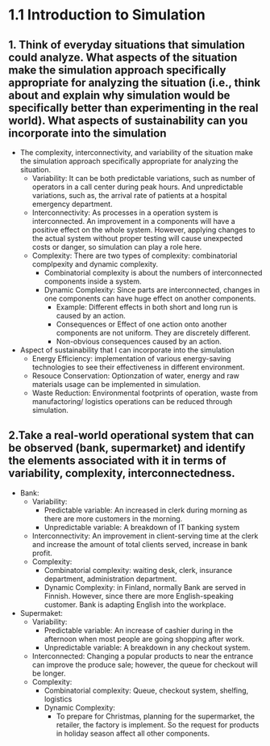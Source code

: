 # 1.1 Introduction to Simulation 
## 1. Think of everyday situations that simulation could analyze. What aspects of the situation make the simulation approach specifically appropriate for analyzing the situation (i.e., think about and explain why simulation would be specifically better than experimenting in the real world). What aspects of sustainability can you incorporate into the simulation
- The complexity, interconnectivity, and variability of the situation make the simulation approach specifically appropriate for analyzing the situation.
    - Variability: It can be both predictable variations, such as number of operators in a call center during peak hours. And unpredictable variations, such as, the arrival rate of patients at a hospital emergency department.
    - Interconnectivity: As processes in a operation system is interconnected. An improvement in a components will have a positive effect on the whole system. However, applying changes to the actual system without proper testing will cause unexpected costs or danger, so simulation can play a role here.
    - Complexity: There are two types of complexity: combinatorial complpexity and dynamic complexity.
      - Combinatorial complexity is about the numbers of interconnected components inside a system.
      - Dynamic Complexity: Since parts are interconnected, changes in one components can have huge effect on another components.
        - Example: Different effects in both short and long run is caused by an action.
        - Consequences or Effect of one action onto another components are not uniform. They are discretely different.
        - Non-obvious consequences caused by an action.
- Aspect of sustainability that I can incorporate into the simulation
  - Energy Efficiency: implementation of various energy-saving technologies to see their effectiveness in different environment.
  - Resouce Conservation: Optionzation of water, energy and raw materials usage can be implemented in simulation.
  - Waste Reduction: Environmental footprints of operation, waste from manufactoring/ logistics operations can be reduced through simulation.
## 2.Take a real-world operational system that can be observed (bank, supermarket) and identify the elements associated with it in terms of variability, complexity, interconnectedness.
- Bank:
  - Variability:
    - Predictable variable: An increased in clerk during morning as there are more customers in the morning.
    - Unpredictable variable: A breakdown of IT banking system
  - Interconnectivity: An improvement in client-serving time at the clerk and increase the amount of total clients served, increase in bank profit.
  - Complexity:
    - Combinatorial complexity: waiting desk, clerk, insurance department, administration department.
    - Dynamic Complexity: in Finland, normally Bank are served in Finnish. However, since there are more English-speaking customer. Bank is adapting English into the workplace.
- Supermaket:
    - Variability:
        - Predictable variable: An increase of cashier during in the afternoon when most people are going shopping after work.
        - Unpredictable variable: A breakdown in any checkout system.
    - Interconnected: Changing a popular products to near the entrance can improve the produce sale; however, the queue for checkout will be longer.
    - Complexity:
        - Combinatorial complexity: Queue, checkout system, shelfing, logistics
        - Dynamic Complexity:
          - To prepare for Christmas, planning for the supermarket, the retailer, the factory is implement. So the request for products in holiday season affect all other components.